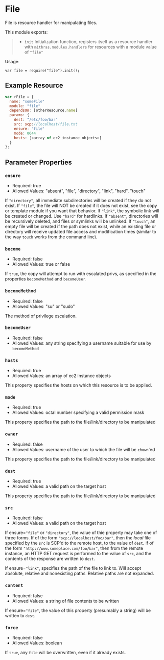  
 
 # File
 
 File is resource handler for manipulating files.
 
 This module exports:
 
 > * `init` Initialization function, registers itself as a resource
 >   handler with `mithras.modules.handlers` for resources with a
 >   module value of `"file"`
 
 Usage:
 
 `var file = require("file").init();`
 
  ## Example Resource
 
 ```javascript
 var rFile = {
   name: "someFile"
   module: "file"
   dependsOn: [otherResource.name]
   params: {
     dest: "/etc/foo/bar"
     src: scp://localhost/file.txt
     ensure: "file"
     mode: 0644
     hosts: [<array of ec2 instance objects>]
   }
 };
 ```
 
 ## Parameter Properties
 
 ### `ensure`

 * Required: true
 * Allowed Values: "absent", "file", "directory", "link", "hard", "touch"

 If `"directory"`, all immediate subdirectories will be created if
 they do not exist. If `"file"`, the file will NOT be created if it
 does not exist, see the copy or template module if you want that
 behavior. If `"link"`, the symbolic link will be created or
 changed. Use `"hard"` for hardlinks. If `"absent"`, directories
 will be recursively deleted, and files or symlinks will be
 unlinked. If `"touch"`, an empty file will be created if the path
 does not exist, while an existing file or directory will receive
 updated file access and modification times (similar to the way
 `touch` works from the command line).
 
 ### `become`

 * Required: false
 * Allowed Values: true or false

 If `true`, the copy will attempt to run with escalated privs, as
 specified in the properties `becomeMethod` and `becomeUser`.
 
 ### `becomeMethod`

 * Required: false
 * Allowed Values: "su" or "sudo"

 The method of privilege escalation.
 
 ### `becomeUser`

 * Required: false
 * Allowed Values: any string specifying a username suitable for use by `becomeMethod`

 ### `hosts`

 * Required: true
 * Allowed Values: an array of ec2 instance objects

 This property specifies the hosts on which this resource is to be applied.

 ### `mode`

 * Required: true
 * Allowed Values: octal number specifying a valid permission mask

 This property specifies the path to the file/link/directory to be manipulated

 ### `owner`

 * Required: false
 * Allowed Values: username of the user to which the file will be `chown`'ed

 This property specifies the path to the file/link/directory to be manipulated

 ### `dest`

 * Required: true
 * Allowed Values: a valid path on the target host

 This property specifies the path to the file/link/directory to be manipulated

 ### `src`

 * Required: false
 * Allowed Values: a valid path on the target host

 If ensure=`"file"` or `"directory"`, the value of thie property may
 take one of three forms.  If of the form
 `"scp://localhost/foo/bar"`, then the *local* file specified by the
 `src` is SCP'd to the remote host, to the value of `dest`.  If of
 the form `"http://www.someplace.com/foo/bar"`, then from the remote
 instance, an HTTP GET request is performed to the value of `src`,
 and the contents of the response are written to `dest`.

 If ensure=`"link"`, specifies the path of the file to link to.
 Will accept absolute, relative and nonexisting paths. Relative
 paths are not expanded.

 ### `content`

 * Required: false
 * Allowed Values: a string of file contents to be written

 If ensure=`"file"`, the value of this property (presumably a
 string) will be written to `dest`.

 ### `force`

 * Required: false
 * Allowed Values: boolean

 If `true`, any `file` will be overwritten, even if it already exists.


